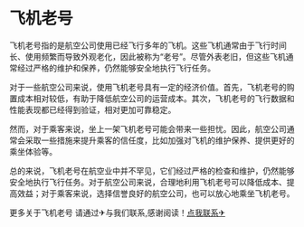 # 飞机老号

飞机老号指的是航空公司使用已经飞行多年的飞机。这些飞机通常由于飞行时间长、使用频繁而导致外观老化，因此被称为“老号”。尽管外表老旧，但这些飞机通常经过严格的维护和保养，仍然能够安全地执行飞行任务。

对于一些航空公司来说，使用飞机老号具有一定的经济价值。首先，飞机老号的购置成本相对较低，有助于降低航空公司的运营成本。其次，飞机老号的飞行数据和性能表现都已经得到验证，相对更加可靠稳定。

然而，对于乘客来说，坐上一架飞机老号可能会带来一些担忧。因此，航空公司通常会采取一些措施来提升乘客的信任度，比如加强对飞机的维护保养、提供更好的乘坐体验等。

总的来说，飞机老号在航空业中并不罕见，它们经过严格的检查和维护，仍然能够安全地执行飞行任务。对于航空公司来说，合理地利用飞机老号可以降低成本、提高效益；对于乘客来说，选择信誉良好的航空公司，也可以放心地乘坐飞机老号。

更多关于飞机老号 请通过✈与我们联系,感谢阅读！[点我联系✈](https://go.G208.com)